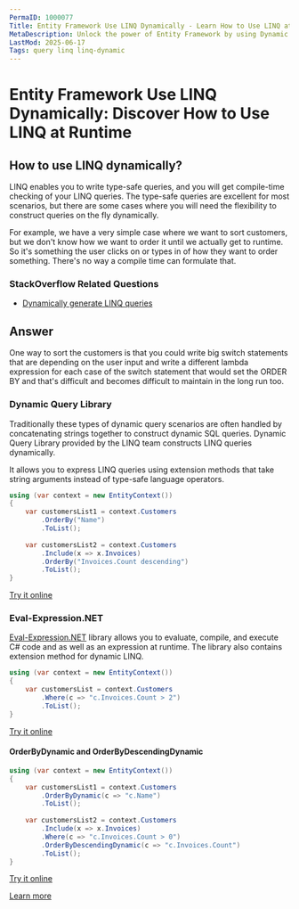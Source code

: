```yaml
---
PermaID: 1000077
Title: Entity Framework Use LINQ Dynamically - Learn How to Use LINQ at Runtime
MetaDescription: Unlock the power of Entity Framework by using Dynamic LINQ at runtime. Learn how to specify where clause or order by clause at runtime.
LastMod: 2025-06-17
Tags: query linq linq-dynamic
---
```


# Entity Framework Use LINQ Dynamically: Discover How to Use LINQ at Runtime

## How to use LINQ dynamically? 

LINQ enables you to write type-safe queries, and you will get compile-time checking of your LINQ queries. The type-safe queries are excellent for most scenarios, but there are some cases where you will need the flexibility to construct queries on the fly dynamically. 

For example, we have a very simple case where we want to sort customers, but we don't know how we want to order it until we actually get to runtime. So it's something the user clicks on or types in of how they want to order something. There's no way a compile time can formulate that.

### StackOverflow Related Questions

- [Dynamically generate LINQ queries](https://stackoverflow.com/questions/9505189/dynamically-generate-linq-queries)

## Answer

One way to sort the customers is that you could write big switch statements that are depending on the user input and write a different lambda expression for each case of the switch statement that would set the ORDER BY and that's difficult and becomes difficult to maintain in the long run too.

### Dynamic Query Library

Traditionally these types of dynamic query scenarios are often handled by concatenating strings together to construct dynamic SQL queries. Dynamic Query Library provided by the LINQ team constructs LINQ queries dynamically.

It allows you to express LINQ queries using extension methods that take string arguments instead of type-safe language operators.  


```csharp
using (var context = new EntityContext())
{
    var customersList1 = context.Customers
        .OrderBy("Name")
        .ToList();
    
    var customersList2 = context.Customers
        .Include(x => x.Invoices)
        .OrderBy("Invoices.Count descending")
        .ToList();    
}
```
[Try it online](https://dotnetfiddle.net/NOP2Mx)

### Eval-Expression.NET

[Eval-Expression.NET](https://github.com/zzzprojects/Eval-Expression.NET) library allows you to evaluate, compile, and execute C# code and as well as an expression at runtime. The library also contains extension method for dynamic LINQ.


```csharp
using (var context = new EntityContext())
{
    var customersList = context.Customers
        .Where(c => "c.Invoices.Count > 2")
        .ToList();    
}
```

[Try it online](https://dotnetfiddle.net/X6LLpf)

#### OrderByDynamic and OrderByDescendingDynamic


```csharp
using (var context = new EntityContext())
{
    var customersList1 = context.Customers
        .OrderByDynamic(c => "c.Name")
        .ToList();
    
    var customersList2 = context.Customers
        .Include(x => x.Invoices)
        .Where(c => "c.Invoices.Count > 0")
        .OrderByDescendingDynamic(c => "c.Invoices.Count")
        .ToList();    
}
```

[Try it online](https://dotnetfiddle.net/oxSl3s)

[Learn more](https://eval-expression.net/linq-dynamic)